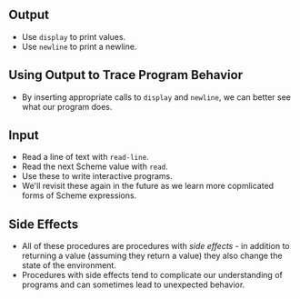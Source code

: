 Output
------

* Use `display` to print values.
* Use `newline` to print a newline.

Using Output to Trace Program Behavior
--------------------------------------

* By inserting appropriate calls to `display` and `newline`, we can
  better see what our program does.

Input
-----

* Read a line of text with `read-line`.
* Read the next Scheme value with `read`.
* Use these to write interactive programs.
* We'll revisit these again in the future as we learn more copmlicated
  forms of Scheme expressions.

Side Effects
------------

* All of these procedures are procedures with *side effects* - in addition
  to returning a value (assuming they return a value) they also change
  the state of the environment.
* Procedures with side effects tend to complicate our understanding of
  programs and can sometimes lead to unexpected behavior.
